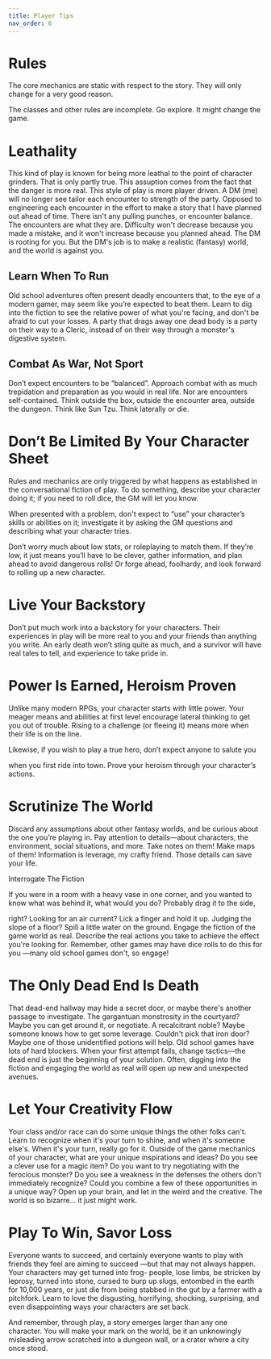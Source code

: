 ```yaml
---
title: Player Tips
nav_order: 6
---
```

# Rules

The core mechanics are static with respect to the story. 
They will only change for a very good reason.

The classes and other rules are incomplete.
Go explore. It might change the game. 

# Leathality

This kind of play is known for being more leathal to the point of character
grinders.
That is only partly true. 
This assuption comes from the fact that the danger is more real.
This style of play is more player driven.
A DM (me) will no longer see tailor each encounter to strength of the party.
Opposed to engineering each encounter in the effort to make a story that I have
planned out ahead of time. 
There isn't any pulling punches, or encounter balance. 
The encounters are what they are. 
Difficulty won't decrease because you made a mistake, and it won't increase
because you planned ahead. 
The DM is rooting for you.
But the DM's job is to make a realistic (fantasy) world, and the world is
against you.



## Learn When To Run

Old school adventures often present
deadly encounters that, to the eye of a
modern gamer, may seem like you’re
expected to beat them. Learn to dig into
the fiction to see the relative power of
what you're facing, and don't be afraid
to cut your losses. A party that drags
away one dead body is a party on their
way to a Cleric, instead of on their way
through a monster's digestive system.

## Combat As War, Not Sport

Don’t expect encounters to be
“balanced”. Approach combat with as
much trepidation and preparation as
you would in real life. Nor are
encounters self-contained. Think
outside the box, outside the encounter
area, outside the dungeon. Think like
Sun Tzu. Think laterally or die.

# Don’t Be Limited By Your Character Sheet

Rules and mechanics are only
triggered by what happens as
established in the conversational fiction
of play. To do something, describe your
character doing it; if you need to roll
dice, the GM will let you know.

When presented with a problem,
don't expect to “use” your character’s
skills or abilities on it; investigate it by
asking the GM questions and describing
what your character tries.

Don’t worry much about low stats, or
roleplaying to match them. If they’re
low, it just means you’ll have to be
clever, gather information, and plan
ahead to avoid dangerous rolls! Or forge
ahead, foolhardy, and look forward to
rolling up a new character.

# Live Your Backstory

Don’t put much work into a backstory
for your characters. Their experiences
in play will be more real to you and your
friends than anything you write. An
early death won’t sting quite as much,
and a survivor will have real tales to tell,
and experience to take pride in.

# Power Is Earned, Heroism Proven
Unlike many modern RPGs, your
character starts with little power. Your
meager means and abilities at first level
encourage lateral thinking to get you
out of trouble. Rising to a challenge (or
fleeing it) means more when their life is
on the line.

Likewise, if you wish to play a true
hero, don’t expect anyone to salute you

when you first ride into town. Prove
your heroism through your character’s
actions.

# Scrutinize The World

Discard any assumptions about other
fantasy worlds, and be curious about
the one you’re playing in. Pay attention
to details—about characters, the
environment, social situations, and
more. Take notes on them! Make maps
of them! Information is leverage, my
crafty friend. Those details can save
your life.

Interrogate The Fiction

If you were in a room with a heavy
vase in one corner, and you wanted to
know what was behind it, what would
you do? Probably drag it to the side,

right? Looking for an air current? Lick a
finger and hold it up. Judging the slope
of a floor? Spill a little water on the
ground. Engage the fiction of the game
world as real. Describe the real actions
you take to achieve the effect you're
looking for. Remember, other games
may have dice rolls to do this for you
—many old school games don't, so
engage!

# The Only Dead End Is Death
That dead-end hallway may hide a
secret door, or maybe there's another
passage to investigate. The gargantuan
monstrosity in the courtyard? Maybe
you can get around it, or negotiate. A
recalcitrant noble? Maybe someone
knows how to get some leverage.
Couldn't pick that iron door? Maybe one
of those unidentified potions will help.
Old school games have lots of hard
blockers. When your first attempt fails,
change tactics—the dead end is just the
beginning of your solution. Often,
digging into the fiction and engaging
the world as real will open up new and
unexpected avenues.

# Let Your Creativity Flow
Your class and/or race can do some
unique things the other folks can't.
Learn to recognize when it's your turn
to shine, and when it's someone else's.
When it's your turn, really go for it.
Outside of the game mechanics of your
character, what are your unique
inspirations and ideas? Do you see a
clever use for a magic item? Do you
want to try negotiating with the
ferocious monster? Do you see a
weakness in the defenses the others
don't immediately recognize? Could you
combine a few of these opportunities in
a unique way? Open up your brain, and
let in the weird and the creative. The
world is so bizarre... it just might work.

# Play To Win, Savor Loss
Everyone wants to succeed, and
certainly everyone wants to play with
friends they feel are aiming to succeed
—but that may not always happen. Your
characters may get turned into frog-
people, lose limbs, be stricken by
leprosy, turned into stone, cursed to
burp up slugs, entombed in the earth for
10,000 years, or just die from being
stabbed in the gut by a farmer with a
pitchfork. Learn to love the disgusting,
horrifying, shocking, surprising, and
even disappointing ways your
characters are set back.

And remember, through play, a story
emerges larger than any one character.
You will make your mark on the world,
be it an unknowingly misleading arrow
scratched into a dungeon wall, or a
crater where a city once stood.

